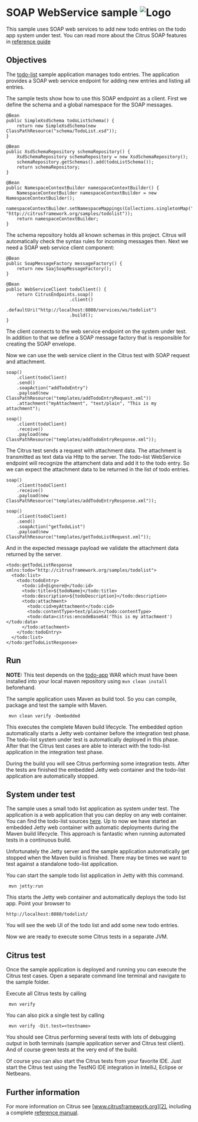 SOAP WebService sample ![Logo][1]
==============

This sample uses SOAP web services to add new todo entries on the todo app system under test. You can read more about the 
Citrus SOAP features in [reference guide][4]

Objectives
---------

The [todo-list](../todo-app/README.md) sample application manages todo entries. The application provides a SOAP web service
endpoint for adding new entries and listing all entries.

The sample tests show how to use this SOAP endpoint as a client. First we define the schema and a global namespace for the SOAP
messages.

    @Bean
    public SimpleXsdSchema todoListSchema() {
        return new SimpleXsdSchema(new ClassPathResource("schema/TodoList.xsd"));
    }

    @Bean
    public XsdSchemaRepository schemaRepository() {
        XsdSchemaRepository schemaRepository = new XsdSchemaRepository();
        schemaRepository.getSchemas().add(todoListSchema());
        return schemaRepository;
    }

    @Bean
    public NamespaceContextBuilder namespaceContextBuilder() {
        NamespaceContextBuilder namespaceContextBuilder = new NamespaceContextBuilder();
        namespaceContextBuilder.setNamespaceMappings(Collections.singletonMap("todo", "http://citrusframework.org/samples/todolist"));
        return namespaceContextBuilder;
    }
   
The schema repository holds all known schemas in this project. Citrus will automatically check the syntax rules for incoming messages
then. Next we need a SOAP web service client component:

    @Bean
    public SoapMessageFactory messageFactory() {
        return new SaajSoapMessageFactory();
    }

    @Bean
    public WebServiceClient todoClient() {
        return CitrusEndpoints.soap()
                            .client()
                            .defaultUri("http://localhost:8080/services/ws/todolist")
                            .build();
    }
    
The client connects to the web service endpoint on the system under test. In addition to that we define a SOAP message factory that is
responsible for creating the SOAP envelope. 

Now we can use the web service client in the Citrus test with SOAP request and attachment.
    
    soap()
        .client(todoClient)
        .send()
        .soapAction("addTodoEntry")
        .payload(new ClassPathResource("templates/addTodoEntryRequest.xml"))
        .attachment("myAttachment", "text/plain", "This is my attachment");
        
    soap()
        .client(todoClient)
        .receive()
        .payload(new ClassPathResource("templates/addTodoEntryResponse.xml"));
        
The Citrus test sends a request with attachment data. The attachment is transmitted as text data via Http to the server. 
The todo-list WebService endpoint will recognize the attamchent data and add it to the todo entry. So we can expect the attachment data to be returned in
the list of todo entries.
        
    soap()
        .client(todoClient)
        .receive()
        .payload(new ClassPathResource("templates/addTodoEntryResponse.xml"));

    soap()
        .client(todoClient)
        .send()
        .soapAction("getTodoList")
        .payload(new ClassPathResource("templates/getTodoListRequest.xml"));
            
And in the expected message payload we validate the attachment data returned by the server.
            
    <todo:getTodoListResponse xmlns:todo="http://citrusframework.org/samples/todolist">
      <todo:list>
        <todo:todoEntry>
          <todo:id>@ignore@</todo:id>
          <todo:title>${todoName}</todo:title>
          <todo:description>${todoDescription}</todo:description>
          <todo:attachment>
            <todo:cid>myAttachment</todo:cid>
            <todo:contentType>text/plain</todo:contentType>
            <todo:data>citrus:encodeBase64('This is my attachment')</todo:data>
          </todo:attachment>
        </todo:todoEntry>
      </todo:list>
    </todo:getTodoListResponse>
        
Run
---------

**NOTE:** This test depends on the [todo-app](../todo-app/) WAR which must have been installed into your local maven repository using `mvn clean install` beforehand.

The sample application uses Maven as build tool. So you can compile, package and test the
sample with Maven.
 
     mvn clean verify -Dembedded
    
This executes the complete Maven build lifecycle. The embedded option automatically starts a Jetty web
container before the integration test phase. The todo-list system under test is automatically deployed in this phase.
After that the Citrus test cases are able to interact with the todo-list application in the integration test phase.

During the build you will see Citrus performing some integration tests.
After the tests are finished the embedded Jetty web container and the todo-list application are automatically stopped.

System under test
---------

The sample uses a small todo list application as system under test. The application is a web application
that you can deploy on any web container. You can find the todo-list sources [here](../todo-app). Up to now we have started an 
embedded Jetty web container with automatic deployments during the Maven build lifecycle. This approach is fantastic 
when running automated tests in a continuous build.
  
Unfortunately the Jetty server and the sample application automatically get stopped when the Maven build is finished. 
There may be times we want to test against a standalone todo-list application.  

You can start the sample todo list application in Jetty with this command.

     mvn jetty:run

This starts the Jetty web container and automatically deploys the todo list app. Point your browser to
 
    http://localhost:8080/todolist/

You will see the web UI of the todo list and add some new todo entries.

Now we are ready to execute some Citrus tests in a separate JVM.

Citrus test
---------

Once the sample application is deployed and running you can execute the Citrus test cases.
Open a separate command line terminal and navigate to the sample folder.

Execute all Citrus tests by calling

     mvn verify

You can also pick a single test by calling

     mvn verify -Dit.test=<testname>

You should see Citrus performing several tests with lots of debugging output in both terminals (sample application server
and Citrus test client). And of course green tests at the very end of the build.

Of course you can also start the Citrus tests from your favorite IDE.
Just start the Citrus test using the TestNG IDE integration in IntelliJ, Eclipse or Netbeans.

Further information
---------

For more information on Citrus see [www.citrusframework.org][2], including
a complete [reference manual][3].

 [1]: https://www.citrusframework.org/img/brand-logo.png "Citrus"
 [2]: https://www.citrusframework.org
 [3]: https://www.citrusframework.org/reference/html/
 [4]: https://www.citrusframework.org/reference/html#soap

